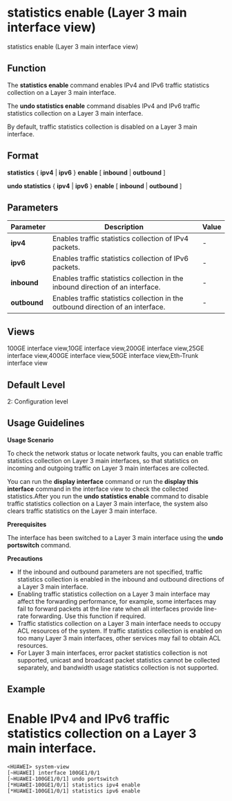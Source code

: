 statistics enable (Layer 3 main interface view)
===============================================

statistics enable (Layer 3 main interface view)

Function
--------

The **statistics enable** command enables IPv4 and IPv6 traffic statistics collection on a Layer 3 main interface.

The **undo statistics enable** command disables IPv4 and IPv6 traffic statistics collection on a Layer 3 main interface.

By default, traffic statistics collection is disabled on a Layer 3 main interface.



Format
------

**statistics** { **ipv4** | **ipv6** } **enable** [ **inbound** | **outbound** ]

**undo statistics** { **ipv4** | **ipv6** } **enable** [ **inbound** | **outbound** ]



Parameters
----------

| Parameter | Description | Value |
| --- | --- | --- |
| **ipv4** | Enables traffic statistics collection of IPv4 packets. | - |
| **ipv6** | Enables traffic statistics collection of IPv6 packets. | - |
| **inbound** | Enables traffic statistics collection in the inbound direction of an interface. | - |
| **outbound** | Enables traffic statistics collection in the outbound direction of an interface. | - |




Views
-----

100GE interface view,10GE interface view,200GE interface view,25GE interface view,400GE interface view,50GE interface view,Eth-Trunk interface view



Default Level
-------------

2: Configuration level



Usage Guidelines
----------------

**Usage Scenario**

To check the network status or locate network faults, you can enable traffic statistics collection on Layer 3 main interfaces, so that statistics on incoming and outgoing traffic on Layer 3 main interfaces are collected.

You can run the
**display interface** command or run the
**display this interface** command in the interface view to check the collected statistics.After you run the
**undo statistics enable** command to disable traffic statistics collection on a Layer 3 main interface, the system also clears traffic statistics on the Layer 3 main interface.

**Prerequisites**

The interface has been switched to a Layer 3 main interface using the **undo portswitch** command.

**Precautions**

* If the inbound and outbound parameters are not specified, traffic statistics collection is enabled in the inbound and outbound directions of a Layer 3 main interface.
* Enabling traffic statistics collection on a Layer 3 main interface may affect the forwarding performance, for example, some interfaces may fail to forward packets at the line rate when all interfaces provide line-rate forwarding. Use this function if required.
* Traffic statistics collection on a Layer 3 main interface needs to occupy ACL resources of the system. If traffic statistics collection is enabled on too many Layer 3 main interfaces, other services may fail to obtain ACL resources.
* For Layer 3 main interfaces, error packet statistics collection is not supported, unicast and broadcast packet statistics cannot be collected separately, and bandwidth usage statistics collection is not supported.



Example
-------

# Enable IPv4 and IPv6 traffic statistics collection on a Layer 3 main interface.
```
<HUAWEI> system-view
[~HUAWEI] interface 100GE1/0/1
[~HUAWEI-100GE1/0/1] undo portswitch
[*HUAWEI-100GE1/0/1] statistics ipv4 enable
[*HUAWEI-100GE1/0/1] statistics ipv6 enable

```